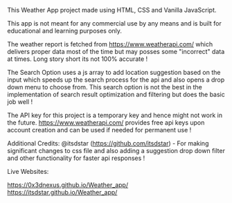 This Weather App project made using HTML, CSS and Vanilla JavaScript. 

This app is not meant for any commercial use by any means and is built for educational and learning purposes only.

The weather report is fetched from https://www.weatherapi.com/ which delivers proper data most of the time but may posses some "incorrect" data at times. Long story short its not 100% accurate !

The Search Option uses a js array to add location suggestion based on the input which speeds up the search process for the api and also opens a drop down menu to choose from. This search option is not the best in the implementation of 
search result optimization and filtering but does the basic job well !

The API key for this project is a temporary key and hence might not work in the future. https://www.weatherapi.com/ provides free api keys upon account creation and can be used if needed for permanent use !

Additional Credits: 
@itsdstar (https://github.com/itsdstar) - For making significant changes to css file and also adding a suggestion drop down filter and other functionality for faster api responses !

Live Websites: 

https://0x3dnexus.github.io/Weather_app/ 
https://itsdstar.github.io/Weather_app/
